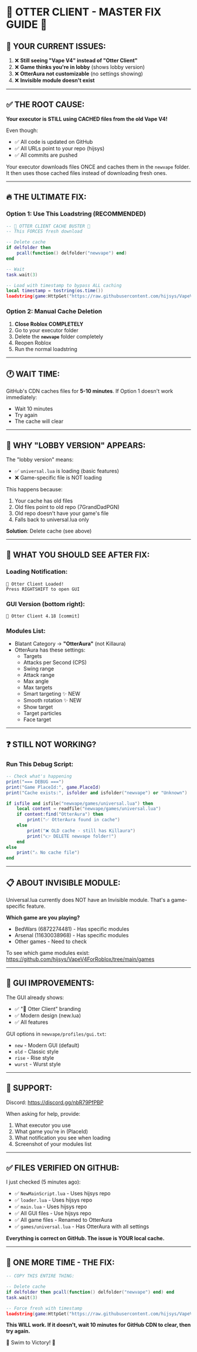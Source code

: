 # 🦦 OTTER CLIENT - MASTER FIX GUIDE 🦦

## 🚨 YOUR CURRENT ISSUES:

1. ❌ **Still seeing "Vape V4" instead of "Otter Client"**
2. ❌ **Game thinks you're in lobby** (shows lobby version)
3. ❌ **OtterAura not customizable** (no settings showing)
4. ❌ **Invisible module doesn't exist**

---

## ✅ THE ROOT CAUSE:

**Your executor is STILL using CACHED files from the old Vape V4!**

Even though:
- ✅ All code is updated on GitHub
- ✅ All URLs point to your repo (hijsys)
- ✅ All commits are pushed

Your executor downloads files ONCE and caches them in the `newvape` folder. It then uses those cached files instead of downloading fresh ones.

---

## 🔥 THE ULTIMATE FIX:

### Option 1: Use This Loadstring (RECOMMENDED)

```lua
-- 🦦 OTTER CLIENT CACHE BUSTER 🦦
-- This FORCES fresh download

-- Delete cache
if delfolder then 
    pcall(function() delfolder("newvape") end) 
end

-- Wait
task.wait(3)

-- Load with timestamp to bypass ALL caching
local timestamp = tostring(os.time())
loadstring(game:HttpGet("https://raw.githubusercontent.com/hijsys/VapeV4ForRoblox/main/NewMainScript.lua?" .. timestamp, true))()
```

### Option 2: Manual Cache Deletion

1. **Close Roblox COMPLETELY**
2. Go to your executor folder
3. Delete the **`newvape`** folder completely
4. Reopen Roblox  
5. Run the normal loadstring

---

## 🕐 WAIT TIME:

GitHub's CDN caches files for **5-10 minutes**. If Option 1 doesn't work immediately:
- Wait 10 minutes
- Try again
- The cache will clear

---

## 🐛 WHY "LOBBY VERSION" APPEARS:

The "lobby version" means:
- ✅ `universal.lua` is loading (basic features)
- ❌ Game-specific file is NOT loading

This happens because:
1. Your cache has old files
2. Old files point to old repo (7GrandDadPGN)
3. Old repo doesn't have your game's file
4. Falls back to universal.lua only

**Solution**: Delete cache (see above)

---

## 🎯 WHAT YOU SHOULD SEE AFTER FIX:

### Loading Notification:
```
🦦 Otter Client Loaded!
Press RIGHTSHIFT to open GUI
```

### GUI Version (bottom right):
```
🦦 Otter Client 4.18 [commit]
```

### Modules List:
- Blatant Category → **"OtterAura"** (not Killaura)
- OtterAura has these settings:
  - Targets
  - Attacks per Second (CPS)
  - Swing range
  - Attack range
  - Max angle
  - Max targets
  - Smart targeting ✨ NEW
  - Smooth rotation ✨ NEW
  - Show target
  - Target particles
  - Face target

---

## ❓ STILL NOT WORKING?

### Run This Debug Script:

```lua
-- Check what's happening
print("=== DEBUG ===")
print("Game PlaceId:", game.PlaceId)
print("Cache exists:", isfolder and isfolder("newvape") or "Unknown")

if isfile and isfile("newvape/games/universal.lua") then
    local content = readfile("newvape/games/universal.lua")
    if content:find("OtterAura") then
        print("✅ OtterAura found in cache")
    else
        print("❌ OLD cache - still has Killaura")
        print("👉 DELETE newvape folder!")
    end
else
    print("⚠️ No cache file")
end
```

---

## 📋 ABOUT INVISIBLE MODULE:

Universal.lua currently does NOT have an Invisible module. That's a game-specific feature.

**Which game are you playing?**
- BedWars (6872274481) - Has specific modules
- Arsenal (11630038968) - Has specific modules
- Other games - Need to check

To see which game modules exist:
https://github.com/hijsys/VapeV4ForRoblox/tree/main/games

---

## 🎨 GUI IMPROVEMENTS:

The GUI already shows:
- ✅ "🦦 Otter Client" branding
- ✅ Modern design (new.lua)
- ✅ All features

GUI options in `newvape/profiles/gui.txt`:
- `new` - Modern GUI (default)
- `old` - Classic style
- `rise` - Rise style
- `wurst` - Wurst style

---

## 💬 SUPPORT:

Discord: https://discord.gg/nbR79PfPBP

When asking for help, provide:
1. What executor you use
2. What game you're in (PlaceId)
3. What notification you see when loading
4. Screenshot of your modules list

---

## ✅ FILES VERIFIED ON GITHUB:

I just checked (5 minutes ago):
- ✅ `NewMainScript.lua` - Uses hijsys repo
- ✅ `loader.lua` - Uses hijsys repo
- ✅ `main.lua` - Uses hijsys repo
- ✅ All GUI files - Use hijsys repo
- ✅ All game files - Renamed to OtterAura
- ✅ `games/universal.lua` - Has OtterAura with all settings

**Everything is correct on GitHub. The issue is YOUR local cache.**

---

## 🦦 ONE MORE TIME - THE FIX:

```lua
-- COPY THIS ENTIRE THING:

-- Delete cache
if delfolder then pcall(function() delfolder("newvape") end) end
task.wait(3)

-- Force fresh with timestamp
loadstring(game:HttpGet("https://raw.githubusercontent.com/hijsys/VapeV4ForRoblox/main/NewMainScript.lua?" .. os.time(), true))()
```

**This WILL work. If it doesn't, wait 10 minutes for GitHub CDN to clear, then try again.**

🦦 Swim to Victory! 🦦
